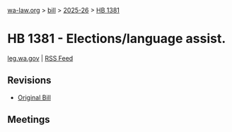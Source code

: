 [wa-law.org](/) > [bill](/bill/) > [2025-26](/bill/2025-26/) > [HB 1381](/bill/2025-26/hb/1381/)

# HB 1381 - Elections/language assist.
[leg.wa.gov](https://app.leg.wa.gov/billsummary?BillNumber=1381&Year=2025&Initiative=false) | [RSS Feed](./rss.xml)

## Revisions
* [Original Bill](1/)

## Meetings